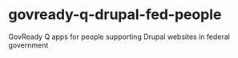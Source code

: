 # govready-q-drupal-fed-people
GovReady Q apps for people supporting Drupal websites in federal government
